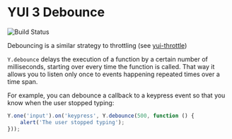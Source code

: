YUI 3 Debounce
==============

![Build Status](https://travis-ci.org/juandopazo/yui3-debounce.png)

Debouncing is a similar strategy to throttling (see [yui-throttle](http://yuilibrary.com/yui/docs/api/classes/YUI.html#method_throttle))

`Y.debounce` delays the execution of a function by a certain number
of milliseconds, starting over every time the function is called.
That way it allows you to listen only once to events happening
repeated times over a time span.

For example, you can debounce a callback to a keypress event
so that you know when the user stopped typing:

```JavaScript
Y.one('input').on('keypress', Y.debounce(500, function () {
    alert('The user stopped typing');
}));
```
